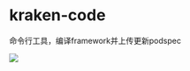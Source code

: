 # kraken-code
命令行工具，编译framework并上传更新podspec


![](https://upload-images.jianshu.io/upload_images/1424129-e0eedc7be8971552.png?imageMogr2/auto-orient/strip%7CimageView2/2/w/1240)



